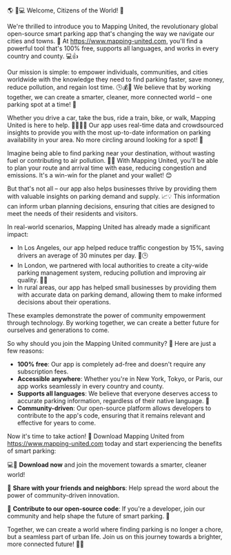 🌎 🚗💻 Welcome, Citizens of the World! 👋

We're thrilled to introduce you to Mapping United, the revolutionary global open-source smart parking app that's changing the way we navigate our cities and towns. 🌆 At https://www.mapping-united.com, you'll find a powerful tool that's 100% free, supports all languages, and works in every country and county. 💻👍

Our mission is simple: to empower individuals, communities, and cities worldwide with the knowledge they need to find parking faster, save money, reduce pollution, and regain lost time. 🕒️💰🌟 We believe that by working together, we can create a smarter, cleaner, more connected world – one parking spot at a time! 💖

Whether you drive a car, take the bus, ride a train, bike, or walk, Mapping United is here to help. 🚴‍♂️🚌🚂 Our app uses real-time data and crowdsourced insights to provide you with the most up-to-date information on parking availability in your area. No more circling around looking for a spot! 🔄

Imagine being able to find parking near your destination, without wasting fuel or contributing to air pollution. 💨🌳 With Mapping United, you'll be able to plan your route and arrival time with ease, reducing congestion and emissions. It's a win-win for the planet and your wallet! 😊

But that's not all – our app also helps businesses thrive by providing them with valuable insights on parking demand and supply. 📈💡 This information can inform urban planning decisions, ensuring that cities are designed to meet the needs of their residents and visitors.

In real-world scenarios, Mapping United has already made a significant impact:

* In Los Angeles, our app helped reduce traffic congestion by 15%, saving drivers an average of 30 minutes per day. 🚗🕒️
* In London, we partnered with local authorities to create a city-wide parking management system, reducing pollution and improving air quality. 🌆💚
* In rural areas, our app has helped small businesses by providing them with accurate data on parking demand, allowing them to make informed decisions about their operations.

These examples demonstrate the power of community empowerment through technology. By working together, we can create a better future for ourselves and generations to come.

So why should you join the Mapping United community? 🤔 Here are just a few reasons:

* **100% free**: Our app is completely ad-free and doesn't require any subscription fees.
* **Accessible anywhere**: Whether you're in New York, Tokyo, or Paris, our app works seamlessly in every country and county.
* **Supports all languages**: We believe that everyone deserves access to accurate parking information, regardless of their native language. 💬
* **Community-driven**: Our open-source platform allows developers to contribute to the app's code, ensuring that it remains relevant and effective for years to come.

Now it's time to take action! 🚀 Download Mapping United from https://www.mapping-united.com today and start experiencing the benefits of smart parking:

💻📲 **Download now** and join the movement towards a smarter, cleaner world!

👥 **Share with your friends and neighbors**: Help spread the word about the power of community-driven innovation.

📣 **Contribute to our open-source code**: If you're a developer, join our community and help shape the future of smart parking. 🤖

Together, we can create a world where finding parking is no longer a chore, but a seamless part of urban life. Join us on this journey towards a brighter, more connected future! 🌟💚